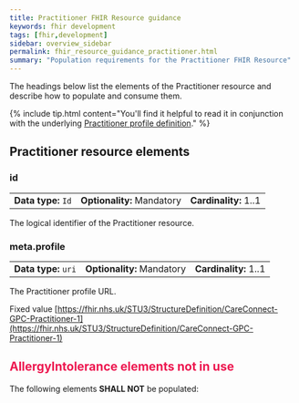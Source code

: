 ```yaml
---
title: Practitioner FHIR Resource guidance
keywords: fhir development
tags: [fhir,development]
sidebar: overview_sidebar
permalink: fhir_resource_guidance_practitioner.html
summary: "Population requirements for the Practitioner FHIR Resource"
---
```


The headings below list the elements of the Practitioner resource and describe how to populate and consume them.

{% include tip.html content="You'll find it helpful to read it in conjunction with the underlying [Practitioner profile definition](https://fhir.nhs.uk/STU3/StructureDefinition/CareConnect-GPC-Practitioner-1)." %} 

## Practitioner resource elements ##

### id ###

<table class='resource-attributes'>
  <tr>
    <td><b>Data type:</b> <code>Id</code></td>
    <td><b>Optionality:</b> Mandatory</td>
    <td><b>Cardinality:</b> 1..1</td>
  </tr>
</table>

The logical identifier of the Practitioner resource.

### meta.profile ###

<table class='resource-attributes'>
  <tr>
    <td><b>Data type:</b> <code>uri</code></td>
    <td><b>Optionality:</b> Mandatory</td>
    <td><b>Cardinality:</b> 1..1</td>
  </tr>
</table>

The Practitioner profile URL.

Fixed value [https://fhir.nhs.uk/STU3/StructureDefinition/CareConnect-GPC-Practitioner-1](https://fhir.nhs.uk/STU3/StructureDefinition/CareConnect-GPC-Practitioner-1)





<h2 style="color:#ED1951;">AllergyIntolerance elements <b>not in use</b></h2>

The following elements **SHALL NOT** be populated:

